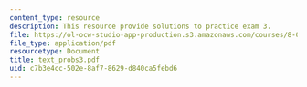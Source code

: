 ```yaml
---
content_type: resource
description: This resource provide solutions to practice exam 3.
file: https://ol-ocw-studio-app-production.s3.amazonaws.com/courses/8-01x-physics-i-classical-mechanics-with-an-experimental-focus-fall-2002/c7b3e4cc502e8af78629d840ca5febd6_text_probs3.pdf
file_type: application/pdf
resourcetype: Document
title: text_probs3.pdf
uid: c7b3e4cc-502e-8af7-8629-d840ca5febd6
---
```

